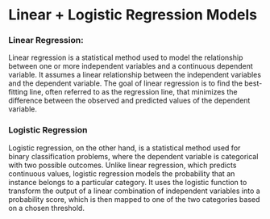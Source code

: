 # Linear + Logistic Regression Models


### Linear Regression:

Linear regression is a statistical method used to model the relationship between one or more independent variables and a continuous dependent variable. It assumes a linear relationship between the independent variables and the dependent variable. The goal of linear regression is to find the best-fitting line, often referred to as the regression line, that minimizes the difference between the observed and predicted values of the dependent variable.


### Logistic Regression
Logistic regression, on the other hand, is a statistical method used for binary classification problems, where the dependent variable is categorical with two possible outcomes. Unlike linear regression, which predicts continuous values, logistic regression models the probability that an instance belongs to a particular category. It uses the logistic function to transform the output of a linear combination of independent variables into a probability score, which is then mapped to one of the two categories based on a chosen threshold.

